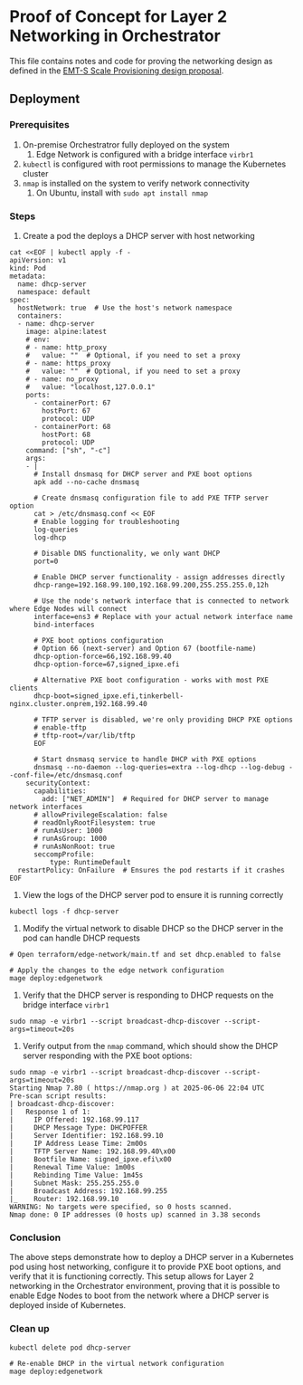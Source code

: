 # Proof of Concept for Layer 2 Networking in Orchestrator

This file contains notes and code for proving the networking design as defined in the [EMT-S Scale Provisioning design
proposal](https://github.com/open-edge-platform/edge-manageability-framework/blob/4d801d24d402871ee664fbedcd3f964d43a784b2/design-proposals/emts-scale-provisioning.md?plain).

## Deployment

### Prerequisites

1. On-premise Orchestratror fully deployed on the system
   1. Edge Network is configured with a bridge interface `virbr1`
1. `kubectl` is configured with root permissions to manage the Kubernetes cluster
1. `nmap` is installed on the system to verify network connectivity
   1. On Ubuntu, install with `sudo apt install nmap`

### Steps

1. Create a pod the deploys a DHCP server with host networking

```shell
cat <<EOF | kubectl apply -f -
apiVersion: v1
kind: Pod
metadata:
  name: dhcp-server
  namespace: default
spec:
  hostNetwork: true  # Use the host's network namespace
  containers:
  - name: dhcp-server
    image: alpine:latest
    # env:
    # - name: http_proxy
    #   value: ""  # Optional, if you need to set a proxy
    # - name: https_proxy
    #   value: ""  # Optional, if you need to set a proxy
    # - name: no_proxy
    #   value: "localhost,127.0.0.1"
    ports:
      - containerPort: 67
        hostPort: 67
        protocol: UDP
      - containerPort: 68
        hostPort: 68
        protocol: UDP
    command: ["sh", "-c"]
    args:
    - |
      # Install dnsmasq for DHCP server and PXE boot options
      apk add --no-cache dnsmasq

      # Create dnsmasq configuration file to add PXE TFTP server option
      cat > /etc/dnsmasq.conf << EOF
      # Enable logging for troubleshooting
      log-queries
      log-dhcp

      # Disable DNS functionality, we only want DHCP
      port=0

      # Enable DHCP server functionality - assign addresses directly
      dhcp-range=192.168.99.100,192.168.99.200,255.255.255.0,12h

      # Use the node's network interface that is connected to network where Edge Nodes will connect
      interface=ens3 # Replace with your actual network interface name
      bind-interfaces

      # PXE boot options configuration
      # Option 66 (next-server) and Option 67 (bootfile-name)
      dhcp-option-force=66,192.168.99.40
      dhcp-option-force=67,signed_ipxe.efi

      # Alternative PXE boot configuration - works with most PXE clients
      dhcp-boot=signed_ipxe.efi,tinkerbell-nginx.cluster.onprem,192.168.99.40

      # TFTP server is disabled, we're only providing DHCP PXE options
      # enable-tftp
      # tftp-root=/var/lib/tftp
      EOF

      # Start dnsmasq service to handle DHCP with PXE options
      dnsmasq --no-daemon --log-queries=extra --log-dhcp --log-debug --conf-file=/etc/dnsmasq.conf
    securityContext:
      capabilities:
        add: ["NET_ADMIN"]  # Required for DHCP server to manage network interfaces
      # allowPrivilegeEscalation: false
      # readOnlyRootFilesystem: true
      # runAsUser: 1000
      # runAsGroup: 1000
      # runAsNonRoot: true
      seccompProfile:
          type: RuntimeDefault
  restartPolicy: OnFailure  # Ensures the pod restarts if it crashes
EOF
```

1. View the logs of the DHCP server pod to ensure it is running correctly

```shell
kubectl logs -f dhcp-server
```

1. Modify the virtual network to disable DHCP so the DHCP server in the pod can handle DHCP requests

```shell
# Open terraform/edge-network/main.tf and set dhcp.enabled to false

# Apply the changes to the edge network configuration
mage deploy:edgenetwork
```

1. Verify that the DHCP server is responding to DHCP requests on the bridge interface `virbr1`

```shell
sudo nmap -e virbr1 --script broadcast-dhcp-discover --script-args=timeout=20s
```

1. Verify output from the `nmap` command, which should show the DHCP server responding with the PXE boot options:

```plaintext
sudo nmap -e virbr1 --script broadcast-dhcp-discover --script-args=timeout=20s
Starting Nmap 7.80 ( https://nmap.org ) at 2025-06-06 22:04 UTC
Pre-scan script results:
| broadcast-dhcp-discover: 
|   Response 1 of 1: 
|     IP Offered: 192.168.99.117
|     DHCP Message Type: DHCPOFFER
|     Server Identifier: 192.168.99.10
|     IP Address Lease Time: 2m00s
|     TFTP Server Name: 192.168.99.40\x00
|     Bootfile Name: signed_ipxe.efi\x00
|     Renewal Time Value: 1m00s
|     Rebinding Time Value: 1m45s
|     Subnet Mask: 255.255.255.0
|     Broadcast Address: 192.168.99.255
|_    Router: 192.168.99.10
WARNING: No targets were specified, so 0 hosts scanned.
Nmap done: 0 IP addresses (0 hosts up) scanned in 3.38 seconds
```

### Conclusion

The above steps demonstrate how to deploy a DHCP server in a Kubernetes pod using host networking, configure it to
provide PXE boot options, and verify that it is functioning correctly. This setup allows for Layer 2 networking in the
Orchestrator environment, proving that it is possible to enable Edge Nodes to boot from the network where a DHCP server
is deployed inside of Kubernetes.

### Clean up

```shell
kubectl delete pod dhcp-server

# Re-enable DHCP in the virtual network configuration
mage deploy:edgenetwork
```
